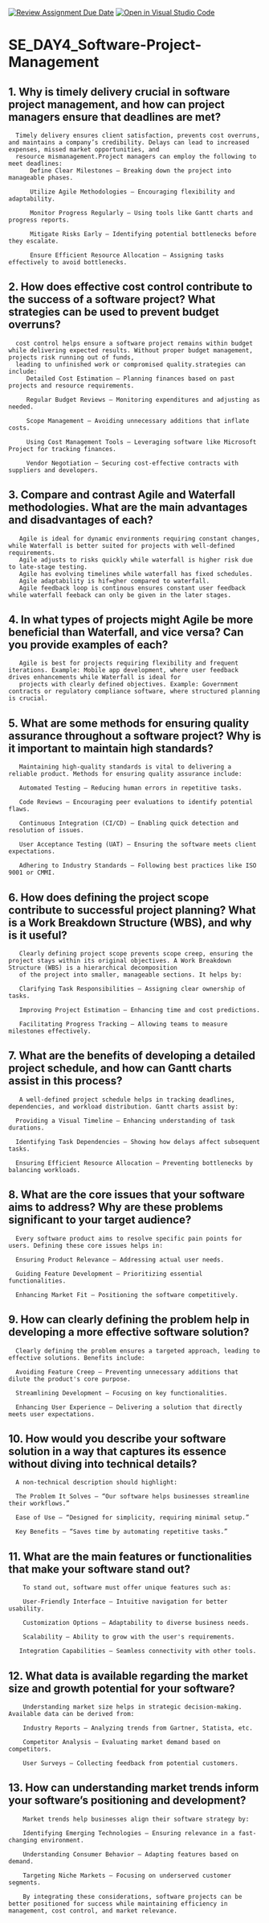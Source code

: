 [![Review Assignment Due Date](https://classroom.github.com/assets/deadline-readme-button-22041afd0340ce965d47ae6ef1cefeee28c7c493a6346c4f15d667ab976d596c.svg)](https://classroom.github.com/a/9pw6JKcu)
[![Open in Visual Studio Code](https://classroom.github.com/assets/open-in-vscode-2e0aaae1b6195c2367325f4f02e2d04e9abb55f0b24a779b69b11b9e10269abc.svg)](https://classroom.github.com/online_ide?assignment_repo_id=18630437&assignment_repo_type=AssignmentRepo)
# SE_DAY4_Software-Project-Management
## 1. Why is timely delivery crucial in software project management, and how can project managers ensure that deadlines are met?
      Timely delivery ensures client satisfaction, prevents cost overruns, and maintains a company’s credibility. Delays can lead to increased expenses, missed market opportunities, and 
      resource mismanagement.Project managers can employ the following to meet deadlines:
          Define Clear Milestones – Breaking down the project into manageable phases.

          Utilize Agile Methodologies – Encouraging flexibility and adaptability.

          Monitor Progress Regularly – Using tools like Gantt charts and progress reports.

          Mitigate Risks Early – Identifying potential bottlenecks before they escalate.

          Ensure Efficient Resource Allocation – Assigning tasks effectively to avoid bottlenecks.
          
## 2. How does effective cost control contribute to the success of a software project? What strategies can be used to prevent budget overruns?
      cost control helps ensure a software project remains within budget while delivering expected results. Without proper budget management, projects risk running out of funds, 
      leading to unfinished work or compromised quality.strategies can include:
         Detailed Cost Estimation – Planning finances based on past projects and resource requirements.

         Regular Budget Reviews – Monitoring expenditures and adjusting as needed.

         Scope Management – Avoiding unnecessary additions that inflate costs.

         Using Cost Management Tools – Leveraging software like Microsoft Project for tracking finances.

         Vendor Negotiation – Securing cost-effective contracts with suppliers and developers.
         
## 3. Compare and contrast Agile and Waterfall methodologies. What are the main advantages and disadvantages of each?
       Agile is ideal for dynamic environments requiring constant changes, while Waterfall is better suited for projects with well-defined requirements.
       Agile adjusts to risks quickly while waterfall is higher risk due to late-stage testing.
       Agile has evolving timelines while waterfall has fixed schedules.
       Agile adaptability is hif=gher compared to waterfall.
       Agile feedback loop is continous ensures constant user feedback while waterfall feeback can only be given in the later stages. 
       
## 4. In what types of projects might Agile be more beneficial than Waterfall, and vice versa? Can you provide examples of each?
       Agile is best for projects requiring flexibility and frequent iterations. Example: Mobile app development, where user feedback drives enhancements while Waterfall is ideal for 
       projects with clearly defined objectives. Example: Government contracts or regulatory compliance software, where structured planning is crucial.
       
## 5. What are some methods for ensuring quality assurance throughout a software project? Why is it important to maintain high standards?
       Maintaining high-quality standards is vital to delivering a reliable product. Methods for ensuring quality assurance include:

       Automated Testing – Reducing human errors in repetitive tasks.

       Code Reviews – Encouraging peer evaluations to identify potential flaws.

       Continuous Integration (CI/CD) – Enabling quick detection and resolution of issues.

       User Acceptance Testing (UAT) – Ensuring the software meets client expectations.

       Adhering to Industry Standards – Following best practices like ISO 9001 or CMMI.
       
## 6. How does defining the project scope contribute to successful project planning? What is a Work Breakdown Structure (WBS), and why is it useful?
       Clearly defining project scope prevents scope creep, ensuring the project stays within its original objectives. A Work Breakdown Structure (WBS) is a hierarchical decomposition 
       of the project into smaller, manageable sections. It helps by:
       
       Clarifying Task Responsibilities – Assigning clear ownership of tasks.

       Improving Project Estimation – Enhancing time and cost predictions.

       Facilitating Progress Tracking – Allowing teams to measure milestones effectively.
       
## 7. What are the benefits of developing a detailed project schedule, and how can Gantt charts assist in this process?
       A well-defined project schedule helps in tracking deadlines, dependencies, and workload distribution. Gantt charts assist by:

      Providing a Visual Timeline – Enhancing understanding of task durations.

      Identifying Task Dependencies – Showing how delays affect subsequent tasks.

      Ensuring Efficient Resource Allocation – Preventing bottlenecks by balancing workloads.
      
## 8. What are the core issues that your software aims to address? Why are these problems significant to your target audience?
      Every software product aims to resolve specific pain points for users. Defining these core issues helps in:

      Ensuring Product Relevance – Addressing actual user needs.

      Guiding Feature Development – Prioritizing essential functionalities.

      Enhancing Market Fit – Positioning the software competitively.
      
## 9. How can clearly defining the problem help in developing a more effective software solution?
      Clearly defining the problem ensures a targeted approach, leading to effective solutions. Benefits include:

      Avoiding Feature Creep – Preventing unnecessary additions that dilute the product's core purpose.
 
      Streamlining Development – Focusing on key functionalities.

      Enhancing User Experience – Delivering a solution that directly meets user expectations.
      
## 10. How would you describe your software solution in a way that captures its essence without diving into technical details?
      A non-technical description should highlight:

      The Problem It Solves – “Our software helps businesses streamline their workflows.”

      Ease of Use – “Designed for simplicity, requiring minimal setup.”

      Key Benefits – “Saves time by automating repetitive tasks.”
      
## 11. What are the main features or functionalities that make your software stand out?
        To stand out, software must offer unique features such as:

        User-Friendly Interface – Intuitive navigation for better usability.

        Customization Options – Adaptability to diverse business needs.

        Scalability – Ability to grow with the user's requirements.

       Integration Capabilities – Seamless connectivity with other tools.
       
## 12. What data is available regarding the market size and growth potential for your software?
        Understanding market size helps in strategic decision-making. Available data can be derived from:

        Industry Reports – Analyzing trends from Gartner, Statista, etc.

        Competitor Analysis – Evaluating market demand based on competitors.

        User Surveys – Collecting feedback from potential customers. 
        
## 13. How can understanding market trends inform your software’s positioning and development?
        Market trends help businesses align their software strategy by:

        Identifying Emerging Technologies – Ensuring relevance in a fast-changing environment.

        Understanding Consumer Behavior – Adapting features based on demand.

        Targeting Niche Markets – Focusing on underserved customer segments.

        By integrating these considerations, software projects can be better positioned for success while maintaining efficiency in management, cost control, and market relevance.
